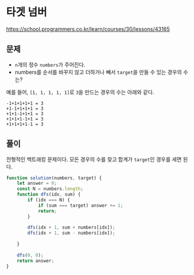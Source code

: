 # 타겟 넘버

https://school.programmers.co.kr/learn/courses/30/lessons/43165



## 문제

- `n`개의 정수 `numbers`가 주어진다.
- numbers를 순서를 바꾸지 않고 더하거나 빼서 `target`을 만들 수 있는 경우의 수는?

예를 들어, `[1, 1, 1, 1, 1]`로 `3`을 만드는 경우의 수는 아래와 같다.

```
-1+1+1+1+1 = 3
+1-1+1+1+1 = 3
+1+1-1+1+1 = 3
+1+1+1-1+1 = 3
+1+1+1+1-1 = 3
```



## 풀이

전형적인 백트래킹 문제이다. 모든 경우의 수를 찾고 합계가 `target`인 경우를 세면 된다.

```javascript
function solution(numbers, target) {
    let answer = 0;
    const N = numbers.length;
    function dfs(idx, sum) {
        if (idx === N) {
            if (sum === target) answer += 1;
            return;
        }
        
        dfs(idx + 1, sum + numbers[idx]);
        dfs(idx + 1, sum - numbers[idx]);
        
    }
    
    dfs(0, 0);
    return answer;
}
```

